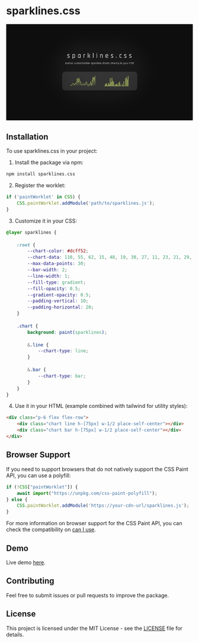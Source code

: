 # sparklines.css

![Sparklines.css Preview](https://raw.githubusercontent.com/sfearl1/sparklines/main/assets/sparklines.png)

## Installation

To use sparklines.css in your project:

1. Install the package via npm:

```bash
npm install sparklines.css
```

2. Register the worklet:

```javascript
if ('paintWorklet' in CSS) {
    CSS.paintWorklet.addModule('path/to/sparklines.js');
}
```

3. Customize it in your CSS:

```css
@layer sparklines {

    :root {
        --chart-color: #dcff52;
        --chart-data: 110, 55, 62, 15, 48, 19, 30, 27, 11, 23, 21, 29, 12, 38, 25, 17, 5, 20, 32, 28, 13, 36, 24, 87, 45, 90, 58, 47, 11, 23;
        --max-data-points: 30;
        --bar-width: 2;
        --line-width: 1;
        --fill-type: gradient;
        --fill-opacity: 0.5;
        --gradient-opacity: 0.5;
        --padding-vertical: 10;
        --padding-horizontal: 20;
    }

    .chart {
        background: paint(sparklines);

        &.line {
            --chart-type: line; 
        }

        &.bar {
            --chart-type: bar; 
        }
    }
}
```

4. Use it in your HTML (example combined with tailwind for utility styles):

```html
<div class="p-6 flex flex-row">
    <div class="chart line h-[75px] w-1/2 place-self-center"></div>
    <div class="chart bar h-[75px] w-1/2 place-self-center"></div>
</div>
```

## Browser Support

If you need to support browsers that do not natively support the CSS Paint API, you can use a polyfill:

```javascript
if (!CSS["paintWorklet"]) {
    await import("https://unpkg.com/css-paint-polyfill");
} else {
    CSS.paintWorklet.addModule('https://your-cdn-url/sparklines.js');
}
```
    
For more information on browser support for the CSS Paint API, you can check the compatibility on [can I use](https://caniuse.com/css-paint-api).

## Demo

Live demo [here](https://sfearl1.github.io/sparklines).

## Contributing

Feel free to submit issues or pull requests to improve the package.

## License

This project is licensed under the MIT License - see the [LICENSE](LICENSE) file for details.